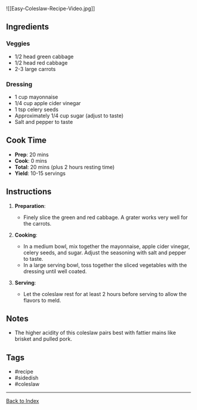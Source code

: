 ![[Easy-Coleslaw-Recipe-Video.jpg]]
## Ingredients
### Veggies
- 1/2 head green cabbage
- 1/2 head red cabbage
- 2-3 large carrots
### Dressing
- 1 cup mayonnaise
- 1/4 cup apple cider vinegar
- 1 tsp celery seeds
- Approximately 1/4 cup sugar (adjust to taste)
- Salt and pepper to taste

## Cook Time
- **Prep**: 20 mins
- **Cook**: 0 mins
- **Total**: 20 mins (plus 2 hours resting time)
- **Yield**: 10-15 servings

## Instructions
1. **Preparation**:
    - Finely slice the green and red cabbage. A grater works very well for the carrots.

2. **Cooking**:
    - In a medium bowl, mix together the mayonnaise, apple cider vinegar, celery seeds, and sugar. Adjust the seasoning with salt and pepper to taste.
    - In a large serving bowl, toss together the sliced vegetables with the dressing until well coated.

3. **Serving**:
    - Let the coleslaw rest for at least 2 hours before serving to allow the flavors to meld.

## Notes
- The higher acidity of this coleslaw pairs best with fattier mains like brisket and pulled pork.

## Tags
- #recipe
- #sidedish
- #coleslaw

---

[Back to Index](Index.md)
